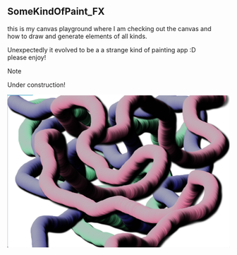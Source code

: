 ## SomeKindOfPaint_FX

this is my canvas playground where I am checking out the canvas and  
how to draw and generate elements of all kinds.  
  
Unexpectedly it evolved to be a a strange kind of painting app :D  
please enjoy!  
  
> [!NOTE]
> Under construction!  
  
![Screenshot preview](https://github.com/Krieger-m/SomeKindOfPaint_FX/blob/146a12b30abf2d6b58296ca1b687af32ae353059/src/main/resources/com/krieger/canvasPlayground/preview.png)

  
